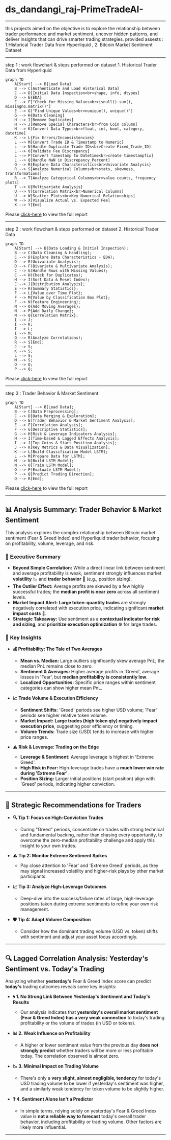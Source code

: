 # ds_dandangi_raj-PrimeTradeAI-

---

this projects aimed on the  objective is to explore the relationship between trader performance and market 
sentiment, uncover hidden patterns, and deliver insights that can drive smarter trading 
strategies.
provided assests : 1.Historical Trader Data from Hyperliquid  , 2. Bitcoin Market Sentiment Dataset

---

step 1 : work flowchart & steps performed on dataset 1. Historical Trader Data from Hyperliquid

```mermaid
graph TD
    A[Start] --> B{Load Data}
    B --> C[Authenticate and Load Historical Data]
    C --> D[Initial Data Inspection<br>shape, info, dtypes]
    D --> E{EDA}
    E --> F["Check for Missing Values<br>isnull().sum(), missingno.matrix()"]
    E --> G["Find Unique Values<br>nunique(), unique()"]
    G --> H{Data Cleaning}
    H --> I[Remove Duplicates]
    H --> J[Remove Special Characters<br>from Coin column]
    H --> K[Convert Data Types<br>float, int, bool, category, datetime]
    K --> L{Fix Errors/Inconsistencies}
    L --> M[Convert Trade ID & Timestamp to Numeric]
    L --> N[Handle Duplicate Trade IDs<br>Create Fixed_Trade_ID]
    L --> O[Validate Fee Discrepancy]
    L --> P[Convert Timestamp to Datetime<br>create timestampfix]
    L --> Q[Handle NaN in Discrepancy_Percent]
    Q --> R{Explore Data Characteristics<br>Univariate Analysis}
    R --> S[Analyze Numerical Columns<br>stats, skewness, transformations]
    R --> T[Analyze Categorical Columns<br>value counts, frequency plots]
    T --> U{Multivariate Analysis}
    U --> V[Correlation Matrix<br>Numerical Columns]
    U --> W[Scatter Plots<br>Key Numerical Relationships]
    W --> X[Visualize Actual vs. Expected Fee]
    X --> Y[End]
```

Please [click-here](html_report_files/note_book_1.pdf) to view the full report 



---

step 2 :  work flowchart & steps performed on dataset 2. Historical Trader Data 

```mermaid
graph TD
    A[Start] --> B(Data Loading & Initial Inspection);
    B --> C(Data Cleaning & Handling);
    C --> D(Explore Data Characteristics - EDA);
    D --> E(Univariate Analysis);
    D --> F(Bivariate & Multivariate Analysis);
    C --> G(Handle Rows with Missing Values);
    C --> H(Check for Duplicates);
    H --> I(Sort Data & Reset Index);
    E --> J{Distribution Analysis};
    E --> K{Summary Statistics};
    F --> L{Value over Time Plot};
    F --> M{Value by Classification Box Plot};
    F --> N(Feature Engineering);
    N --> O{Add Moving Averages};
    N --> P{Add Daily Change};
    N --> Q{Correlation Matrix};
    I --> J;
    I --> K;
    I --> L;
    I --> M;
    Q --> R(Analyze Correlations);
    R --> S[End];
    J --> S;
    K --> S;
    L --> S;
    M --> S;
    O --> Q;
    P --> Q;
```
Please [click-here](html_report_files/note_book_2.pdf) to view the full report 

---

step 3 : Trader Behavior & Market Sentiment
```mermaid
graph TD
    A[Start] --> B[Load Data];
    B --> C[Data Preprocessing];
    C --> D[Data Merging & Exploration];
    D --> E[Trader Behavior & Market Sentiment Analysis];
    E --> F[Correlation Analysis];
    F --> G[Descriptive Statistics];
    G --> H[Risk & Leverage Indicators Analysis];
    H --> I[Time-based & Lagged Effects Analysis];
    I --> J[Top Coins & Start Position Analysis];
    J --> K[Key Metrics & Data Visualization];
    K --> L[Build Classification Model LSTM];
    L --> M[Prepare Data for LSTM];
    M --> N[Build LSTM Model];
    N --> O[Train LSTM Model];
    O --> P[Evaluate LSTM Model];
    P --> Q[Predict Trading Direction];
    Q --> R[End];
```

Please [click-here](html_report_files/note_book_3.pdf) to view the full report 

---

## 📊 Analysis Summary: Trader Behavior & Market Sentiment

This analysis explores the complex relationship between Bitcoin market sentiment (Fear & Greed Index) and Hyperliquid trader behavior, focusing on profitability, volume, leverage, and risk.

### 🌟 **Executive Summary**

*   **Beyond Simple Correlation:** While a direct linear link between sentiment and average profitability is weak, sentiment strongly influences market **volatility** 📉 and **trader behavior** 🧠 (e.g., position sizing).
*   **The Outlier Effect:** Average profits are skewed by a few highly successful trades; the **median profit is near zero** across all sentiment levels.
*   **Market Impact Alert:** **Large token-quantity trades** are strongly negatively correlated with execution price, indicating significant **market impact costs** 💸.
*   **Strategic Takeaway:** Use sentiment as a **contextual indicator for risk and sizing**, and **prioritize execution optimization** ⚙️ for large trades.

### 🔑 **Key Insights**

*   **💰 Profitability: The Tale of Two Averages**
    *   **Mean vs. Median:** Large outliers significantly skew average PnL; the median PnL remains close to zero.
    *   **Sentiment & Averages:** Higher average profits in 'Greed', average losses in 'Fear', but **median profitability is consistently low**.
    *   **Localized Opportunities:** Specific price ranges within sentiment categories can show higher mean PnL.

*   **📈 Trade Volume & Execution Efficiency**
    *   **Sentiment Shifts:** 'Greed' periods see higher USD volume; 'Fear' periods see higher relative token volume.
    *   **Market Impact:** **Large trades (high token qty) negatively impact execution price**, suggesting poor efficiency or timing.
    *   **Volume Trends:** Trade size (USD) tends to increase with higher price ranges.

*   **⚠️ Risk & Leverage: Trading on the Edge**
    *   **Leverage & Sentiment:** Average leverage is highest in 'Extreme Greed'.
    *   **High Risk in Fear:** High-leverage trades have a **much lower win rate during 'Extreme Fear'**.
    *   **Position Sizing:** Larger initial positions (start position) align with 'Greed' periods, indicating higher conviction.

---

## 🎯 Strategic Recommendations for Traders

*   **🔍 Tip 1: Focus on High-Conviction Trades**
    *   During "Greed" periods, concentrate on trades with strong technical and fundamental backing, rather than chasing every opportunity, to overcome the zero-median profitability challenge and apply this insight to your own trades.

*   **⚠️ Tip 2: Monitor Extreme Sentiment Spikes**
    *   Pay close attention to 'Fear' and 'Extreme Greed' periods, as they may signal increased volatility and higher-risk plays by other market participants.

*   **📈 Tip 3: Analyze High-Leverage Outcomes**
    *   Deep-dive into the success/failure rates of large, high-leverage positions taken during extreme sentiments to refine your own risk management.

*   **🛡️ Tip 4: Adapt Volume Composition**
    *   Consider how the dominant trading volume (USD vs. token) shifts with sentiment and adjust your asset focus accordingly.


---

## 🔍 Lagged Correlation Analysis: Yesterday's Sentiment vs. Today's Trading

Analyzing whether **yesterday's** Fear & Greed Index score can predict **today's** trading outcomes reveals some key insights:

*   **🌀 1. No Strong Link Between Yesterday's Sentiment and Today's Results**
    *   Our analysis indicates that **yesterday's overall market sentiment (Fear & Greed Index) has a very weak connection** to today's trading profitability or the volume of trades (in USD or tokens).

*   **📊 2. Weak Influence on Profitability**
    *   A higher or lower sentiment value from the previous day **does not strongly predict** whether traders will be more or less profitable today. The correlation observed is almost zero.

*   **📉 3. Minimal Impact on Trading Volume**
    *   There's only a **very slight, almost negligible, tendency** for today's USD trading volume to be lower if yesterday's sentiment was higher, and a similarly weak tendency for token volume to be slightly higher.

*   **❓ 4. Sentiment Alone Isn't a Predictor**
    *   In simple terms, relying solely on yesterday's Fear & Greed Index value is **not a reliable way to forecast** today's overall trader behavior, including profitability or trading volume. Other factors are likely more influential.


---
